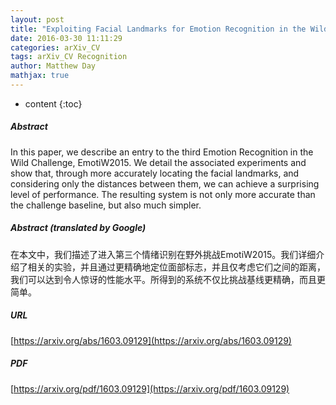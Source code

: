 ```yaml
---
layout: post
title: "Exploiting Facial Landmarks for Emotion Recognition in the Wild"
date: 2016-03-30 11:11:29
categories: arXiv_CV
tags: arXiv_CV Recognition
author: Matthew Day
mathjax: true
---
```


* content
{:toc}

##### Abstract
In this paper, we describe an entry to the third Emotion Recognition in the Wild Challenge, EmotiW2015. We detail the associated experiments and show that, through more accurately locating the facial landmarks, and considering only the distances between them, we can achieve a surprising level of performance. The resulting system is not only more accurate than the challenge baseline, but also much simpler.

##### Abstract (translated by Google)
在本文中，我们描述了进入第三个情绪识别在野外挑战EmotiW2015。我们详细介绍了相关的实验，并且通过更精确地定位面部标志，并且仅考虑它们之间的距离，我们可以达到令人惊讶的性能水平。所得到的系统不仅比挑战基线更精确，而且更简单。

##### URL
[https://arxiv.org/abs/1603.09129](https://arxiv.org/abs/1603.09129)

##### PDF
[https://arxiv.org/pdf/1603.09129](https://arxiv.org/pdf/1603.09129)

